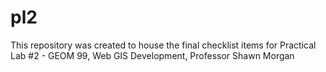 # pl2
This repository was created to house the final checklist items for Practical Lab #2 - GEOM 99, Web GIS Development, Professor Shawn Morgan
